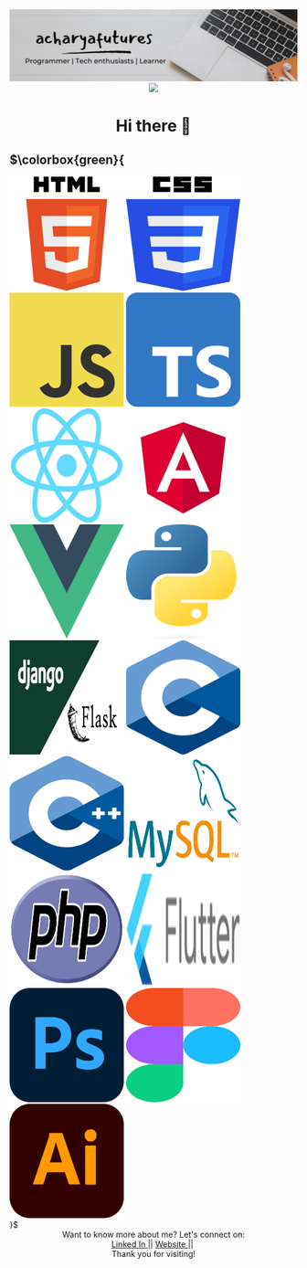 <img src="https://github.com/acharyafutures/acharyafutures/blob/main/aaaaaa.jpeg">
<div id="header" align="center">
  <img src="https://media.giphy.com/media/5ndklThG9vUUdTmgMn/giphy.gif" width="100"/>
</div>
 <h1 align="center">Hi there 👋</h1>

## $\colorbox{green}{
  <div>
  <img src="https://github.com/acharyafutures/acharyafutures/blob/main/Html.png" width="200" height="200">
  <img src="https://github.com/acharyafutures/acharyafutures/blob/main/css.png" width="200" height="200">
  <img src="https://github.com/acharyafutures/acharyafutures/blob/main/js.png" width="200" height="200">
  <img src="https://github.com/acharyafutures/acharyafutures/blob/main/ts.png" width="200" height="200">
  <img src="https://github.com/acharyafutures/acharyafutures/blob/main/react.png" width="200" height="200">
  <img src="https://github.com/acharyafutures/acharyafutures/blob/main/angular.png" width="200" height="200">
  <img src="https://github.com/acharyafutures/acharyafutures/blob/main/vue.png" width="200" height="200">
  <img src="https://github.com/acharyafutures/acharyafutures/blob/main/python.png" width="200" height="200">
  <img src="https://github.com/acharyafutures/acharyafutures/blob/main/djfl.jpeg" width="200" height="200">
  <img src="https://github.com/acharyafutures/acharyafutures/blob/main/c.png" width="200" height="200">
  <img src="https://github.com/acharyafutures/acharyafutures/blob/main/c++.png" width="200" height="200">
  <img src="https://github.com/acharyafutures/acharyafutures/blob/main/mysql.png" width="200" height="200">
  <img src="https://github.com/acharyafutures/acharyafutures/blob/main/php.png" width="200" height="200">
  <img src="https://github.com/acharyafutures/acharyafutures/blob/main/flutter.png" width="200" height="200">
    <img src="https://github.com/acharyafutures/acharyafutures/blob/main/ps.png" width="200" height="200">
  <img src="https://github.com/acharyafutures/acharyafutures/blob/main/figma.png" width="200" height="200">
  <img src="https://github.com/acharyafutures/acharyafutures/blob/main/ill.png" width="200" height="200">
    </div>
}$
 
<div align="center"> Want to know more about me? Let's connect on:</div>

<div id="badges" align="center">
  <a href="https://www.linkedin.com/in/acharyafutures/" target="_blank">
    Linked In
  </a>
  ||
  <a href="http://nimeshacharya.com.np/" target="_blank">
    Website
  </a>
  ||
  <img src="https://komarev.com/ghpvc/?username=acharyafutures&style=flat-square&color=blue" alt=""/>
 </div>
 
 
 <div align="center">Thank you for visiting!</div>
 


